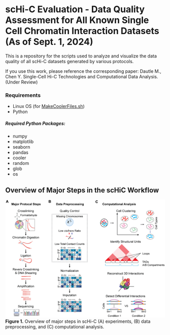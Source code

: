 # scHi-C Evaluation - Data Quality Assessment for All Known Single Cell Chromatin Interaction Datasets (As of Sept. 1, 2024)
This is a repository for the scripts used to analyze and visualize the data quality of all scHi-C datasets generated by various protocols. 

If you use this work, please reference the corresponding paper: Dautle M., Chen Y. Single-Cell Hi-C Technologies and Computational Data Analysis. (Under Review)

### Requirements 
- Linux OS (for [MakeCoolerFiles.sh](./FigureGenerationScripts/Figure5/MakeCoolerFiles.sh))
- Python

##### Required Python Packages:
- numpy
- matplotlib
- seaborn
- pandas
- cooler 
- random
- glob
- os




## Overview of Major Steps in the scHiC Workflow
![](./FigureGenerationScripts/Fig1_scHiC_Workflow.png)
__Figure 1.__ Overview of major steps in scHi-C (A) experiments, (B) data preprocessing, and (C) computational analysis.

